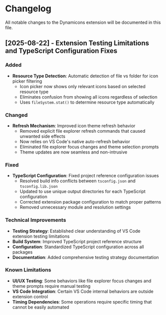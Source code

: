 # Changelog

All notable changes to the Dynamicons extension will be documented in this file.

## [2025-08-22] - Extension Testing Limitations and TypeScript Configuration Fixes

### Added

- **Resource Type Detection**: Automatic detection of file vs folder for icon picker filtering
    - Icon picker now shows only relevant icons based on selected resource type
    - Eliminates confusion from showing all icons regardless of selection
    - Uses `fileSystem.stat()` to determine resource type automatically

### Changed

- **Refresh Mechanism**: Improved icon theme refresh behavior
    - Removed explicit file explorer refresh commands that caused unwanted side effects
    - Now relies on VS Code's native auto-refresh behavior
    - Eliminated file explorer focus changes and theme selection prompts
    - Theme updates are now seamless and non-intrusive

### Fixed

- **TypeScript Configuration**: Fixed project reference configuration issues
    - Resolved build info conflicts between `tsconfig.json` and `tsconfig.lib.json`
    - Updated to use unique output directories for each TypeScript configuration
    - Corrected extension package configuration to match proper patterns
    - Removed unnecessary module and resolution settings

### Technical Improvements

- **Testing Strategy**: Established clear understanding of VS Code extension testing limitations
- **Build System**: Improved TypeScript project reference structure
- **Configuration**: Standardized TypeScript configuration across all packages
- **Documentation**: Added comprehensive testing strategy documentation

### Known Limitations

- **UI/UX Testing**: Some behaviors like file explorer focus changes and theme prompts require manual testing
- **VS Code Integration**: Certain VS Code internal behaviors are outside extension control
- **Timing Dependencies**: Some operations require specific timing that cannot be easily automated
